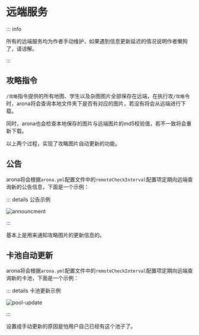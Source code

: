 # 远端服务<a id="remote"> </a>

::: info

所有的远端服务均为作者手动维护，如果遇到信息更新延迟的情况说明作者懒狗了，请谅解。

:::

## 攻略指令

`/攻略`指令提供的所有地图、学生以及杂图图片全部保存在远端，在执行攻`/攻略`令时，arona将会查询本地文件夹下是否有对应的图片，若没有将会从远端进行下载。

同时，arona也会检查本地保存的图片与远端图片的md5校验值，若不一致将会重新下载。

以上两个过程，实现了攻略图片自动更新的功能。

## 公告<a id="remote-announce"> </a>

arona将会根据`arona.yml`配置文件中的`remoteCheckInterval`配置项定期向远端查询新的公告信息，下面是一个示例：

::: details 公告示例

<img src="/image/command/announcment.webp" alt="announcment" />

:::

基本上是用来通知攻略图片的更新信息的。

## 卡池自动更新<a id="remote-pool-update"> </a>

arona将会根据`arona.yml`配置文件中的`remoteCheckInterval`配置项定期向远端查询新的卡池，下面是一个示例：

::: details 卡池更新示例

<img src="/image/command/pool-update.webp" alt="pool-update" />

:::

设置成手动更新的原因是怕用户自己已经有这个池子了。
